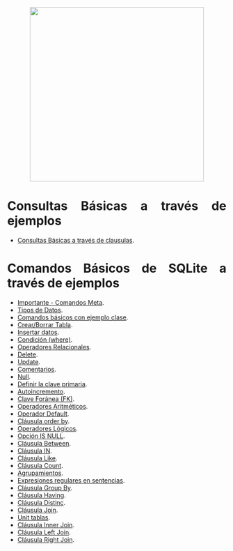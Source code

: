 <div align="justify">

<div align="center">
<img src="https://miro.medium.com/v2/resize:fit:1400/format:webp/0*YRLPcqx9hsm4JT87.png" width="400px"/>
</div>

# Consultas Básicas a través de ejemplos

- [Consultas Básicas a través de clausulas](consultas-basicas-clausulas.md).

# Comandos Básicos de SQLite a través de ejemplos

- [Importante - Comandos Meta](comandos_sqlite.md).
- [Tipos de Datos](00_tipos_basicos.md).
- [Comandos básicos con ejemplo clase](01-Comandos-basicos.md).
- [Crear/Borrar Tabla](01_crear_borrar_tabla.md).
- [Insertar datos](02_insert_select.md).
- [Condición (where)](03_where.md).
- [Operadores Relacionales](04_operadores_reacionales.md).
- [Delete](05_delete.md).
- [Update](06_update.md).
- [Comentarios](07_comments.md).
- [Null](08_null.md).
- [Definir la clave primaria](09_primary_key.md).
- [Autoincremento](10_autoincrement.md).
- [Clave Foránea (FK)](11_foreign-key.md).
- [Operadores Aritméticos](12_%20operadores_aritmeticos.md).
- [Operador Default](12_default.md).
- [Cláusula order by](13_order_by.md).
- [Operadores Lógicos](14_operadores_logicos.md).
- [Opción IS NULL](15_is_null.md).
- [Cláusula Between](16_%20between.md).
- [Cláusula IN](17_in.md).
- [Cláusula Like](18_like.md).
- [Cláusula Count](19_count.md).
- [Agrupamientos](20_agrupamiento.md).
- [Expresiones regulares en sentencias](21_regexp.md).
- [Cláusula Group By](22_group_by.md).
- [Cláusula Having](23_having.md).
- [Cláusula Distinc](24_distinct.md).
- [Cláusula Join](25_join_.md).
- [Unit tablas](25_unir_tablas_.md).
- [Cláusula Inner Join](26_inner_join_.md).
- [Cláusula Left Join](27_left_join_.md).
- [Cláusula Right Join](28_right_join_.md).


  
  

</div>